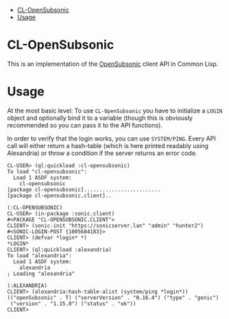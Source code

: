 - [CL-OpenSubsonic](#orge592b46)
- [Usage](#org5cd7f29)


<a id="orge592b46"></a>

# CL-OpenSubsonic

This is an implementation of the [OpenSubsonic](https://opensubsonic.netlify.app/) client API in Common Lisp.


<a id="org5cd7f29"></a>

# Usage

At the most basic level: To use `CL-OpenSubsonic` you have to initialize a `LOGIN` object and optionally bind it to a variable (though this is obviously recommended so you can pass it to the API functions).

In order to verify that the login works, you can use `SYSTEM/PING`. Every API call will either return a hash-table (which is here printed readably using Alexandria) or throw a condition if the server returns an error code.

```common-lisp
CL-USER> (ql:quickload :cl-opensubsonic)
To load "cl-opensubsonic":
  Load 1 ASDF system:
    cl-opensubsonic
[package cl-opensubsonic].........................
[package cl-opensubsonic.client]..

(:CL-OPENSUBSONIC)
CL-USER> (in-package :sonic.client)
#<PACKAGE "CL-OPENSUBSONIC.CLIENT">
CLIENT> (sonic-init "https://sonicserver.lan" "admin" "hunter2")
#<SONIC-LOGIN-POST {1005684183}>
CLIENT> (defvar *login* *)
*LOGIN*
CLIENT> (ql:quickload :alexandria)
To load "alexandria":
  Load 1 ASDF system:
    alexandria
; Loading "alexandria"

(:ALEXANDRIA)
CLIENT> (alexandria:hash-table-alist (system/ping *login*))
(("openSubsonic" . T) ("serverVersion" . "0.16.4") ("type" . "gonic")
 ("version" . "1.15.0") ("status" . "ok"))
CLIENT> 
```
